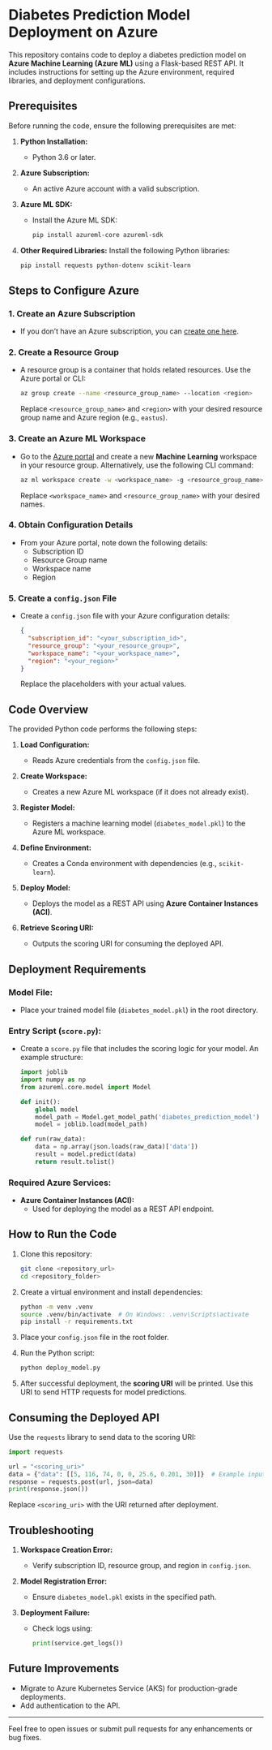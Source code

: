 # Diabetes Prediction Model Deployment on Azure

This repository contains code to deploy a diabetes prediction model on **Azure Machine Learning (Azure ML)** using a Flask-based REST API. It includes instructions for setting up the Azure environment, required libraries, and deployment configurations.

## **Prerequisites**
Before running the code, ensure the following prerequisites are met:

1. **Python Installation:**
   - Python 3.6 or later.

2. **Azure Subscription:**
   - An active Azure account with a valid subscription.

3. **Azure ML SDK:**
   - Install the Azure ML SDK:
     ```bash
     pip install azureml-core azureml-sdk
     ```

4. **Other Required Libraries:**
   Install the following Python libraries:
   ```bash
   pip install requests python-dotenv scikit-learn
   ```

## **Steps to Configure Azure**
### 1. Create an Azure Subscription
   - If you don’t have an Azure subscription, you can [create one here](https://azure.microsoft.com/free/).

### 2. Create a Resource Group
   - A resource group is a container that holds related resources. Use the Azure portal or CLI:
     ```bash
     az group create --name <resource_group_name> --location <region>
     ```
     Replace `<resource_group_name>` and `<region>` with your desired resource group name and Azure region (e.g., `eastus`).

### 3. Create an Azure ML Workspace
   - Go to the [Azure portal](https://portal.azure.com/) and create a new **Machine Learning** workspace in your resource group. Alternatively, use the following CLI command:
     ```bash
     az ml workspace create -w <workspace_name> -g <resource_group_name>
     ```
     Replace `<workspace_name>` and `<resource_group_name>` with your desired names.

### 4. Obtain Configuration Details
   - From your Azure portal, note down the following details:
     - Subscription ID
     - Resource Group name
     - Workspace name
     - Region

### 5. Create a `config.json` File
   - Create a `config.json` file with your Azure configuration details:
     ```json
     {
       "subscription_id": "<your_subscription_id>",
       "resource_group": "<your_resource_group>",
       "workspace_name": "<your_workspace_name>",
       "region": "<your_region>"
     }
     ```
     Replace the placeholders with your actual values.

## **Code Overview**

The provided Python code performs the following steps:

1. **Load Configuration:**
   - Reads Azure credentials from the `config.json` file.

2. **Create Workspace:**
   - Creates a new Azure ML workspace (if it does not already exist).

3. **Register Model:**
   - Registers a machine learning model (`diabetes_model.pkl`) to the Azure ML workspace.

4. **Define Environment:**
   - Creates a Conda environment with dependencies (e.g., `scikit-learn`).

5. **Deploy Model:**
   - Deploys the model as a REST API using **Azure Container Instances (ACI)**.

6. **Retrieve Scoring URI:**
   - Outputs the scoring URI for consuming the deployed API.

## **Deployment Requirements**

### Model File:
- Place your trained model file (`diabetes_model.pkl`) in the root directory.

### Entry Script (`score.py`):
- Create a `score.py` file that includes the scoring logic for your model. An example structure:
  ```python
  import joblib
  import numpy as np
  from azureml.core.model import Model

  def init():
      global model
      model_path = Model.get_model_path('diabetes_prediction_model')
      model = joblib.load(model_path)

  def run(raw_data):
      data = np.array(json.loads(raw_data)['data'])
      result = model.predict(data)
      return result.tolist()
  ```

### Required Azure Services:
- **Azure Container Instances (ACI):**
  - Used for deploying the model as a REST API endpoint.

## **How to Run the Code**

1. Clone this repository:
   ```bash
   git clone <repository_url>
   cd <repository_folder>
   ```

2. Create a virtual environment and install dependencies:
   ```bash
   python -m venv .venv
   source .venv/bin/activate  # On Windows: .venv\Scripts\activate
   pip install -r requirements.txt
   ```

3. Place your `config.json` file in the root folder.

4. Run the Python script:
   ```bash
   python deploy_model.py
   ```

5. After successful deployment, the **scoring URI** will be printed. Use this URI to send HTTP requests for model predictions.

## **Consuming the Deployed API**
Use the `requests` library to send data to the scoring URI:

```python
import requests

url = "<scoring_uri>"
data = {"data": [[5, 116, 74, 0, 0, 25.6, 0.201, 30]]}  # Example input
response = requests.post(url, json=data)
print(response.json())
```

Replace `<scoring_uri>` with the URI returned after deployment.

## **Troubleshooting**

1. **Workspace Creation Error:**
   - Verify subscription ID, resource group, and region in `config.json`.

2. **Model Registration Error:**
   - Ensure `diabetes_model.pkl` exists in the specified path.

3. **Deployment Failure:**
   - Check logs using:
     ```python
     print(service.get_logs())
     ```

## **Future Improvements**
- Migrate to Azure Kubernetes Service (AKS) for production-grade deployments.
- Add authentication to the API.

---

Feel free to open issues or submit pull requests for any enhancements or bug fixes.

